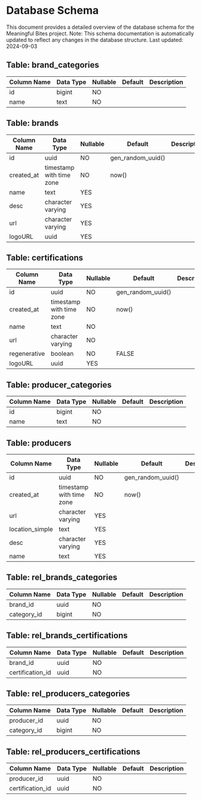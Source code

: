 # Database Schema

This document provides a detailed overview of the database schema for the Meaningful Bites project.
Note: This schema documentation is automatically updated to reflect any changes in the database structure. Last updated: 2024-09-03

## Table: brand_categories

| Column Name | Data Type | Nullable | Default | Description |
|-------------|-----------|----------|---------|-------------|
| id | bigint | NO |  | |
| name | text | NO |  | |

## Table: brands

| Column Name | Data Type | Nullable | Default | Description |
|-------------|-----------|----------|---------|-------------|
| id | uuid | NO | gen_random_uuid() | |
| created_at | timestamp with time zone | NO | now() | |
| name | text | YES |  | |
| desc | character varying | YES |  | |
| url | character varying | YES |  | |
| logoURL | uuid | YES |  | |

## Table: certifications

| Column Name | Data Type | Nullable | Default | Description |
|-------------|-----------|----------|---------|-------------|
| id | uuid | NO | gen_random_uuid() | |
| created_at | timestamp with time zone | NO | now() | |
| name | text | NO |  | |
| url | character varying | NO |  | |
| regenerative | boolean | NO | FALSE | |
| logoURL | uuid | YES |  | |

## Table: producer_categories

| Column Name | Data Type | Nullable | Default | Description |
|-------------|-----------|----------|---------|-------------|
| id | bigint | NO |  | |
| name | text | NO |  | |

## Table: producers

| Column Name | Data Type | Nullable | Default | Description |
|-------------|-----------|----------|---------|-------------|
| id | uuid | NO | gen_random_uuid() | |
| created_at | timestamp with time zone | NO | now() | |
| url | character varying | YES |  | |
| location_simple | text | YES |  | |
| desc | character varying | YES |  | |
| name | text | YES |  | |

## Table: rel_brands_categories

| Column Name | Data Type | Nullable | Default | Description |
|-------------|-----------|----------|---------|-------------|
| brand_id | uuid | NO |  | |
| category_id | bigint | NO |  | |

## Table: rel_brands_certifications

| Column Name | Data Type | Nullable | Default | Description |
|-------------|-----------|----------|---------|-------------|
| brand_id | uuid | NO |  | |
| certification_id | uuid | NO |  | |

## Table: rel_producers_categories

| Column Name | Data Type | Nullable | Default | Description |
|-------------|-----------|----------|---------|-------------|
| producer_id | uuid | NO |  | |
| category_id | bigint | NO |  | |

## Table: rel_producers_certifications

| Column Name | Data Type | Nullable | Default | Description |
|-------------|-----------|----------|---------|-------------|
| producer_id | uuid | NO |  | |
| certification_id | uuid | NO |  | |

